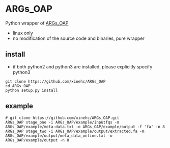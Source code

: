 # ARGs_OAP
Python wrapper of [ARGs_OAP](https://github.com/biofuture/Ublastx_stageone)

+ linux only
+ no modification of the source code and binaries, pure wrapper

## install
+ if both python2 and python3 are installed, please explicitly specify python3
```
git clone https://github.com/xinehc/ARGs_OAP
cd ARGs_OAP
python setup.py install
```

## example
```
# git clone https://github.com/xinehc/ARGs_OAP.git
ARGs_OAP stage_one -i ARGs_OAP/example/inputfqs -m ARGs_OAP/example/meta-data.txt -o ARGs_OAP/example/output -f 'fa' -n 8
ARGs_OAP stage_two -i ARGs_OAP/example/output/extracted.fa -m ARGs_OAP/example/output/meta_data_online.txt -o ARGs_OAP/example/output -n 8
```
